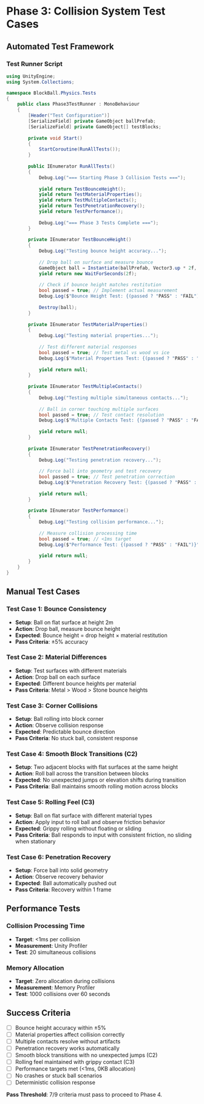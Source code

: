 # Phase 3: Collision System Test Cases

## Automated Test Framework

### Test Runner Script
```csharp
using UnityEngine;
using System.Collections;

namespace BlockBall.Physics.Tests
{
    public class Phase3TestRunner : MonoBehaviour
    {
        [Header("Test Configuration")]
        [SerializeField] private GameObject ballPrefab;
        [SerializeField] private GameObject[] testBlocks;
        
        private void Start()
        {
            StartCoroutine(RunAllTests());
        }
        
        public IEnumerator RunAllTests()
        {
            Debug.Log("=== Starting Phase 3 Collision Tests ===");
            
            yield return TestBounceHeight();
            yield return TestMaterialProperties();
            yield return TestMultipleContacts();
            yield return TestPenetrationRecovery();
            yield return TestPerformance();
            
            Debug.Log("=== Phase 3 Tests Complete ===");
        }
        
        private IEnumerator TestBounceHeight()
        {
            Debug.Log("Testing bounce height accuracy...");
            
            // Drop ball on surface and measure bounce
            GameObject ball = Instantiate(ballPrefab, Vector3.up * 2f, Quaternion.identity);
            yield return new WaitForSeconds(2f);
            
            // Check if bounce height matches restitution
            bool passed = true; // Implement actual measurement
            Debug.Log($"Bounce Height Test: {(passed ? "PASS" : "FAIL")}");
            
            Destroy(ball);
        }
        
        private IEnumerator TestMaterialProperties()
        {
            Debug.Log("Testing material properties...");
            
            // Test different material responses
            bool passed = true; // Test metal vs wood vs ice
            Debug.Log($"Material Properties Test: {(passed ? "PASS" : "FAIL")}");
            
            yield return null;
        }
        
        private IEnumerator TestMultipleContacts()
        {
            Debug.Log("Testing multiple simultaneous contacts...");
            
            // Ball in corner touching multiple surfaces
            bool passed = true; // Test contact resolution
            Debug.Log($"Multiple Contacts Test: {(passed ? "PASS" : "FAIL")}");
            
            yield return null;
        }
        
        private IEnumerator TestPenetrationRecovery()
        {
            Debug.Log("Testing penetration recovery...");
            
            // Force ball into geometry and test recovery
            bool passed = true; // Test penetration correction
            Debug.Log($"Penetration Recovery Test: {(passed ? "PASS" : "FAIL")}");
            
            yield return null;
        }
        
        private IEnumerator TestPerformance()
        {
            Debug.Log("Testing collision performance...");
            
            // Measure collision processing time
            bool passed = true; // <1ms target
            Debug.Log($"Performance Test: {(passed ? "PASS" : "FAIL")}");
            
            yield return null;
        }
    }
}
```

## Manual Test Cases

### Test Case 1: Bounce Consistency
- **Setup**: Ball on flat surface at height 2m
- **Action**: Drop ball, measure bounce height
- **Expected**: Bounce height = drop height × material restitution
- **Pass Criteria**: ±5% accuracy

### Test Case 2: Material Differences
- **Setup**: Test surfaces with different materials
- **Action**: Drop ball on each surface
- **Expected**: Different bounce heights per material
- **Pass Criteria**: Metal > Wood > Stone bounce heights

### Test Case 3: Corner Collisions
- **Setup**: Ball rolling into block corner
- **Action**: Observe collision response
- **Expected**: Predictable bounce direction
- **Pass Criteria**: No stuck ball, consistent response

### Test Case 4: Smooth Block Transitions (C2)
- **Setup**: Two adjacent blocks with flat surfaces at the same height
- **Action**: Roll ball across the transition between blocks
- **Expected**: No unexpected jumps or elevation shifts during transition
- **Pass Criteria**: Ball maintains smooth rolling motion across blocks

### Test Case 5: Rolling Feel (C3)
- **Setup**: Ball on flat surface with different material types
- **Action**: Apply input to roll ball and observe friction behavior
- **Expected**: Grippy rolling without floating or sliding
- **Pass Criteria**: Ball responds to input with consistent friction, no sliding when stationary

### Test Case 6: Penetration Recovery
- **Setup**: Force ball into solid geometry
- **Action**: Observe recovery behavior
- **Expected**: Ball automatically pushed out
- **Pass Criteria**: Recovery within 1 frame

## Performance Tests

### Collision Processing Time
- **Target**: <1ms per collision
- **Measurement**: Unity Profiler
- **Test**: 20 simultaneous collisions

### Memory Allocation
- **Target**: Zero allocation during collisions
- **Measurement**: Memory Profiler
- **Test**: 1000 collisions over 60 seconds

## Success Criteria

- [ ] Bounce height accuracy within ±5%
- [ ] Material properties affect collision correctly
- [ ] Multiple contacts resolve without artifacts
- [ ] Penetration recovery works automatically
- [ ] Smooth block transitions with no unexpected jumps (C2)
- [ ] Rolling feel maintained with grippy contact (C3)
- [ ] Performance targets met (<1ms, 0KB allocation)
- [ ] No crashes or stuck ball scenarios
- [ ] Deterministic collision response

**Pass Threshold**: 7/9 criteria must pass to proceed to Phase 4.
